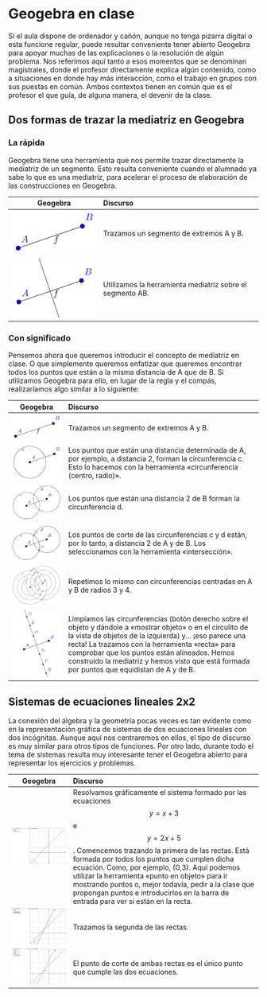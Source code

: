 # Geogebra en clase

Si el aula dispone de ordenador y cañón, aunque no tenga pizarra digital o esta funcione regular, puede resultar conveniente  tener abierto Geogebra para apoyar muchas de las explicaciones o la resolución de algún problema. Nos referimos aquí tanto a esos momentos que se denominan magistrales, donde el profesor directamente explica algún contenido, como a situaciones en donde hay más interacción, como el trabajo en grupos con sus puestas en común. Ambos contextos tienen en común que es el profesor el que guía, de alguna manera, el devenir de la clase.

## Dos formas de trazar la mediatriz en Geogebra

### La rápida

Geogebra tiene una herramienta que nos permite trazar directamente la mediatriz de un segmento. Esto resulta conveniente cuando el alumnado ya sabe lo que es una mediatriz, para acelerar el proceso de elaboración de las construcciones en Geogebra.

| **Geogebra** | Discurso |
| :---: | :--- |
| ![](/geogebra/assets/mediatriz01.png) | Trazamos un segmento de extremos A y B. |
| ![](/geogebra/assets/mediatriz02.png) | Utilizamos la herramienta mediatriz sobre el segmento AB. |

### Con significado

Pensemos ahora que queremos introducir el concepto de mediatriz en clase. O que simplemente queremos enfatizar que queremos encontrar todos los puntos que están a la misma distancia de A que de B. Si utilizamos Geogebra para ello, en lugar de la regla y el compás, realizaríamos algo similar a lo siguiente:

| Geogebra | Discurso |
| :---: | :--- |
| ![](/geogebra/assets/mediatriz04.png) | Trazamos un segmento de extremos A y B. |
| ![](/geogebra/assets/mediatriz06.png) | Los puntos que están una distancia determinada de A, por ejemplo, a distancia 2, forman la circunferencia c. Esto lo hacemos con la herramienta «circunferencia \(centro, radio\)». |
| ![](/geogebra/assets/mediatriz07.png) | Los puntos que están una distancia 2 de B forman la circunferencia d. |
| ![](/geogebra/assets/mediatriz08.png) | Los puntos de corte de las circunferencias c y d están, por lo tanto, a distancia 2 de A y de B. Los seleccionamos con la herramienta «intersección». |
| ![](/geogebra/assets/mediatriz09.png) | Repetimos lo mismo con circunferencias centradas en A y B de radios 3 y 4. |
| ![](/geogebra/assets/mediatriz10.png) | Limpiamos las circunferencias \(botón derecho sobre el objeto y dándole a «mostrar objeto» o en el circulito de la vista de objetos de la izquierda\) y... ¡eso parece una recta! La trazamos con la herramienta «recta» para comprobar que los puntos están alineados. Hemos construido la mediatriz y hemos visto que está formada por puntos que equidistan de A y de B. |

## Sistemas de ecuaciones lineales 2x2

La conexión del álgebra y la geometría pocas veces es tan evidente como en la representación gráfica de sistemas de dos ecuaciones lineales con dos incógnitas. Aunque aquí nos centraremos en ellos, el tipo de discurso es muy similar para otros tipos de funciones. Por otro lado, durante todo el tema de sistemas resulta muy interesante tener el Geogebra abierto para representar los ejercicios y problemas.

| **Geogebra** | **Discurso** |
| :---: | :--- |
| ![](/geogebra/assets/sistemas01.png) | Resolvamos gráficamente el sistema formado por las ecuaciones $$y=x+3$$ e $$y=2x+5$$. Comencemos trazando la primera de las rectas. Está formada por todos los puntos que cumplen dicha ecuación. Como, por ejemplo, \(0,3\). Aquí podemos utilizar la herramienta «punto en objeto» para ir mostrando puntos o, mejor todavía, pedir a la clase que propongan puntos e introducirlos en la barra de entrada para ver si están en la recta. |
| ![](/geogebra/assets/sistemas02.png) | Trazamos la segunda de las rectas. |
| ![](/geogebra/assets/sistemas03.png) | El punto de corte de ambas rectas es el único punto que cumple las dos ecuaciones. |





